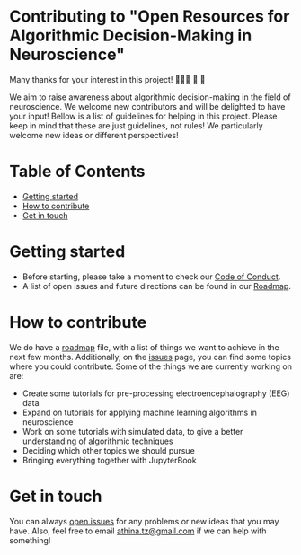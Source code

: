 # Contributing to "Open Resources for Algorithmic Decision-Making in Neuroscience"

Many thanks for your interest in this project! 👩🏼‍🔬 🧠 :tada:

We aim to raise awareness about algorithmic decision-making in the field of neuroscience. We welcome new contributors and will be delighted to have your input! Bellow is a list of guidelines for helping in this project.
Please keep in mind that these are just guidelines, not rules! We particularly welcome new ideas or different perspectives! 

# Table of Contents
- [Getting started](#getting-started)
- [How to contribute](#how-to-contribute)
- [Get in touch](#get-in-touch)


# Getting started
* Before starting, please take a moment to check our [Code of Conduct](https://github.com/aath0/AlgorithmsNeuroscience/blob/master/CODE_OF_CONDUCT.md).
* A list of open issues and future directions can be found in our [Roadmap](https://github.com/aath0/AlgorithmsNeuroscience/issues/1).

# How to contribute
We do have a [roadmap](https://github.com/aath0/AlgorithmsNeuroscience/issues/1) file, with a list of things we want to achieve in the next few months. 
Additionally, on the [issues](https://github.com/aath0/AlgorithmsNeuroscience/issues) page, you can find some topics where you could contribute. Some of the things we are currently working on are:

* Create some tutorials for pre-processing electroencephalography (EEG) data
* Expand on tutorials for applying machine learning algorithms in neuroscience
* Work on some tutorials with simulated data, to give a better understanding of algorithmic techniques
* Deciding which other topics we should pursue
* Bringing everything together with JupyterBook

# Get in touch
You can always [open issues](https://github.com/aath0/AlgorithmsNeuroscience/issues) for any problems or new ideas that you may have. Also, feel free to email athina.tz@gmail.com if we can help with something! 

